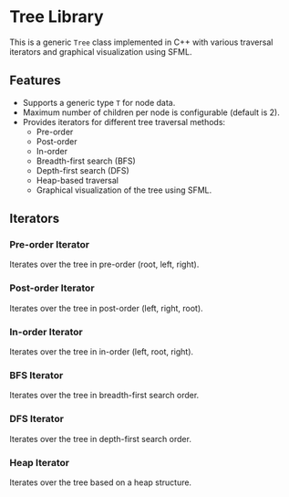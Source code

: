 # Tree Library

This is a generic `Tree` class implemented in C++ with various traversal iterators and graphical visualization using SFML.

## Features

- Supports a generic type `T` for node data.
- Maximum number of children per node is configurable (default is 2).
- Provides iterators for different tree traversal methods:
  - Pre-order
  - Post-order
  - In-order
  - Breadth-first search (BFS)
  - Depth-first search (DFS)
  - Heap-based traversal
  - Graphical visualization of the tree using SFML.

## Iterators
### Pre-order Iterator
Iterates over the tree in pre-order (root, left, right).

### Post-order Iterator
Iterates over the tree in post-order (left, right, root).

### In-order Iterator
Iterates over the tree in in-order (left, root, right).

### BFS Iterator
Iterates over the tree in breadth-first search order.

### DFS Iterator
Iterates over the tree in depth-first search order.

### Heap Iterator
Iterates over the tree based on a heap structure.